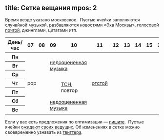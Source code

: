 title: Сетка вещания
mpos: 2
---
Время везде указано московское.  Пустые ячейки заполняются случайной музыкой,
разбавляются [новостями «Эха Москвы»](http://echo.msk.ru/news/), [голосовой
почтой](/voicemail.html), джинглами, цитатами итп.

<table class="sched">
  <thead>
    <tr>
      <th>День/час</th>
      <th>07</th>
      <th>08</th>
      <th>09</th>
      <th>10</th>
      <th>11</th>
      <th>12</th>
      <th>13</th>
      <th>14</th>
      <th>15</th>
      <th>16</th>
      <th>17</th>
      <th>18</th>
      <th>19</th>
      <th>20</th>
      <th>21</th>
      <th>22</th>
      <th>23</th>
      <th>24-06</th>
    </tr>
  </thead>
  <tbody>
    <tr>
      <th>Пн</th>
      <td rowspan="7" colspan="2">pop</td>
      <td rowspan="3" colspan="2"><a href="/blog/20110128-music.html"/>недооцененная музыка</a></td>
      <td rowspan="7"><a href="/programs/shitlist.html">отстой</a></td>
      <td colspan="6"/>
      <td rowspan="7"><a href="/programs/hitlist.html">достой</a></td>
      <td rowspan="7">industrial</td>
      <td colspan="2"/>
      <td rowspan="3" colspan="2">calm</td>
      <td rowspan="7">lounge</td>
    </tr>
    <tr>
      <th>Вт</th>
      <td colspan="6"/>
      <td colspan="2"/>
    </tr>
    <tr>
      <th>Ср</th>
      <td colspan="6"/>
      <td colspan="2"/>
    </tr>
    <tr>
      <th>Чт</th>
      <td/>
      <td rowspan="2"><a href="/news.html">ТСН</a>, повтор</td>
      <td colspan="6"/>
      <td/>
      <td colspan="3"><a href="/news.html">ТСН</a>, <a href="/live.html">эфир</a></td>
    </tr>
    <tr>
      <th>Пт</th>
      <td/>
      <td colspan="6"/>
      <td colspan="2"/>
      <td rowspan="3" colspan="2">calm</td>
    </tr>
    <tr>
      <th>Сб</th>
      <td rowspan="2" colspan="2"><a href="/blog/20110128-music.html"/>недооцененная музыка</a></td>
      <td colspan="6"/>
      <td colspan="2"/>
    </tr>
    <tr>
      <th>Вс</th>
      <td colspan="6"/>
      <td colspan="2"/>
    </tr>
  </tbody>
</table>

Если у вас есть предложения по оптимизации — [пишите](/feedback.html).  Пустые
ячейки [ожидают своих ведущих](/podcasters.html).  Об изменениях в сетке можно
своевременно узнавать из [твиттера](http://twitter.com/tmradio).
